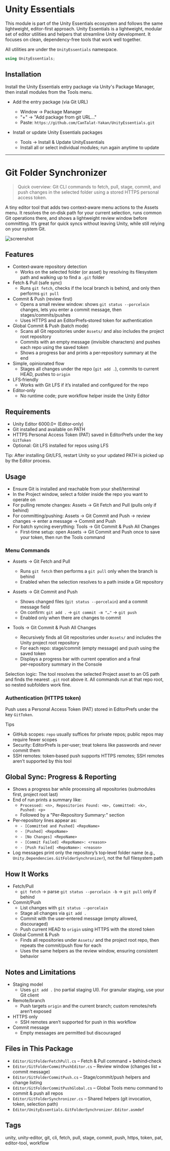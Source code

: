 # Unity Essentials

This module is part of the Unity Essentials ecosystem and follows the same lightweight, editor-first approach.
Unity Essentials is a lightweight, modular set of editor utilities and helpers that streamline Unity development. It focuses on clean, dependency-free tools that work well together.

All utilities are under the `UnityEssentials` namespace.

```csharp
using UnityEssentials;
```

## Installation

Install the Unity Essentials entry package via Unity's Package Manager, then install modules from the Tools menu.

- Add the entry package (via Git URL)
  - Window → Package Manager
  - "+" → "Add package from git URL…"
  - Paste: `https://github.com/CanTalat-Yakan/UnityEssentials.git`

- Install or update Unity Essentials packages
  - Tools → Install & Update UnityEssentials
  - Install all or select individual modules; run again anytime to update

---

# Git Folder Synchronizer

> Quick overview: Git CLI commands to fetch, pull, stage, commit, and push changes in the selected folder using a stored HTTPS personal access token.

A tiny editor tool that adds two context‑aware menu actions to the Assets menu. It resolves the on‑disk path for your current selection, runs common Git operations there, and shows a lightweight review window before committing. It’s great for quick syncs without leaving Unity, while still relying on your system Git.

![screenshot](Documentation/Screenshot.png)

## Features
- Context‑aware repository detection
  - Works on the selected folder (or asset) by resolving its filesystem path and walking up to find a `.git` folder
- Fetch & Pull (safe sync)
  - Runs `git fetch`, checks if the local branch is behind, and only then performs `git pull`
- Commit & Push (review first)
  - Opens a small review window: shows `git status --porcelain` changes, lets you enter a commit message, then stages/commits/pushes
  - Uses HTTPS and an EditorPrefs‑stored token for authentication
- Global Commit & Push (batch mode)
  - Scans all Git repositories under `Assets/` and also includes the project root repository
  - Commits with an empty message (invisible characters) and pushes each repo using the saved token
  - Shows a progress bar and prints a per‑repository summary at the end
- Simple, opinionated flow
  - Stages all changes under the repo (`git add .`), commits to current HEAD, pushes to `origin`
- LFS‑friendly
  - Works with Git LFS if it’s installed and configured for the repo
- Editor‑only
  - No runtime code; pure workflow helper inside the Unity Editor

## Requirements
- Unity Editor 6000.0+ (Editor‑only)
- Git installed and available on PATH
- HTTPS Personal Access Token (PAT) saved in EditorPrefs under the key `GitToken`
- Optional: Git LFS installed for repos using LFS

Tip: After installing Git/LFS, restart Unity so your updated PATH is picked up by the Editor process.

## Usage
- Ensure Git is installed and reachable from your shell/terminal
- In the Project window, select a folder inside the repo you want to operate on
- For pulling remote changes: Assets → Git Fetch and Pull (pulls only if behind)
- For committing/pushing: Assets → Git Commit and Push → review changes → enter a message → Commit and Push
- For batch syncing everything: Tools → Git Commit & Push All Changes
  - First‑time setup: open Assets → Git Commit and Push once to save your token, then run the Tools command

### Menu Commands
- Assets → Git Fetch and Pull
  - Runs `git fetch` then performs a `git pull` only when the branch is behind
  - Enabled when the selection resolves to a path inside a Git repository

- Assets → Git Commit and Push
  - Shows changed files (`git status --porcelain`) and a commit message field
  - On confirm: `git add .` → `git commit -m "…"` → `git push`
  - Enabled only when there are changes to commit

- Tools → Git Commit & Push All Changes
  - Recursively finds all Git repositories under `Assets/` and includes the Unity project root repository
  - For each repo: stage/commit (empty message) and push using the saved token
  - Displays a progress bar with current operation and a final per‑repository summary in the Console

Selection logic: The tool resolves the selected Project asset to an OS path and finds the nearest `.git` root above it. All commands run at that repo root, so nested subfolders work fine.

### Authentication (HTTPS token)
Push uses a Personal Access Token (PAT) stored in EditorPrefs under the key `GitToken`.

Tips
- GitHub scopes: `repo` usually suffices for private repos; public repos may require fewer scopes
- Security: EditorPrefs is per‑user; treat tokens like passwords and never commit them
- SSH remotes: token‑based push supports HTTPS remotes; SSH remotes aren’t supported by this tool

## Global Sync: Progress & Reporting
- Shows a progress bar while processing all repositories (submodules first, project root last)
- End of run prints a summary like:
  - `Processed: <n>, Repositories Found: <m>, Committed: <k>, Pushed: <p>`
  - Followed by a "Per‑Repository Summary:" section
- Per‑repository lines appear as:
  - `- [Committed and Pushed] <RepoName>`
  - `- [Pushed] <RepoName>`
  - `- [No Changes] <RepoName>`
  - `- [Commit Failed] <RepoName>: <reason>`
  - `- [Push Failed] <RepoName>: <reason>`
- Log messages print only the repository’s top‑level folder name (e.g., `Unity.Dependencies.GitFolderSynchronizer`), not the full filesystem path

## How It Works
- Fetch/Pull
  - `git fetch` → parse `git status --porcelain -b` → `git pull` only if behind
- Commit/Push
  - List changes with `git status --porcelain`
  - Stage all changes via `git add .`
  - Commit with the user‑entered message (empty allowed, discouraged)
  - Push current HEAD to `origin` using HTTPS with the stored token
- Global Commit & Push
  - Finds all repositories under `Assets/` and the project root repo, then repeats the commit/push flow for each
  - Uses the same helpers as the review window, ensuring consistent behavior

## Notes and Limitations
- Staging model
  - Uses `git add .` (no partial staging UI). For granular staging, use your Git client
- Remote/branch
  - Push targets `origin` and the current branch; custom remotes/refs aren’t exposed
- HTTPS only
  - SSH remotes aren’t supported for push in this workflow
- Commit message
  - Empty messages are permitted but discouraged

## Files in This Package
- `Editor/GitFolderFetchPull.cs` – Fetch & Pull command + behind‑check
- `Editor/GitFolderCommitPushEditor.cs` – Review window (changes list + commit message)
- `Editor/GitFolderCommitPush.cs` – Stage/commit/push helpers and change listing
- `Editor/GitFolderCommitPushGlobal.cs` – Global Tools menu command to commit & push all repos
- `Editor/GitFolderSynchronizer.cs` – Shared helpers (git invocation, token, selection path)
- `Editor/UnityEssentials.GitFolderSynchronizer.Editor.asmdef`

## Tags
unity, unity-editor, git, cli, fetch, pull, stage, commit, push, https, token, pat, editor-tool, workflow
